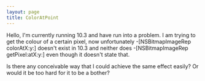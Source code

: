 ```yaml
---
layout: page
title: ColorAtPoint
---
```


Hello, I'm currently running 10.3 and have run into a problem. I am trying to get the colour of a certain pixel, now unfortunately -[NSBitmapImageRep colorAtX:y:] doesn't exist in 10.3 and neither does -[NSBitmapImageRep getPixel:atX:y:] even though it doesn't state that.

Is there any conceivable way that I could achieve the same effect easily? Or would it be too hard for it to be a bother?

